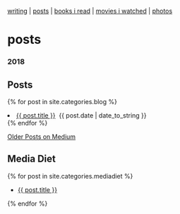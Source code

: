[writing](index.md) | [posts](posts.md) | [books i read](books.md) | [movies i watched](movies.md) | [photos](http://vsco.co/brookshelley/images/1)

# posts

### 2018

## Posts
{% for post in site.categories.blog %}
    <li>
      <a href="{{ post.url }}">{{ post.title }}</a>
       &nbsp;<span>{{ post.date | date_to_string }}</span>
    </li>
{% endfor %}

[Older Posts on Medium](https://medium.com/@brookshelley/)

## Media Diet

{% for post in site.categories.mediadiet %}
  <ul>
    <li>
      <a href="{{ post.url }}">{{ post.title }}</a>
    </li>
  </ul>
{% endfor %}
